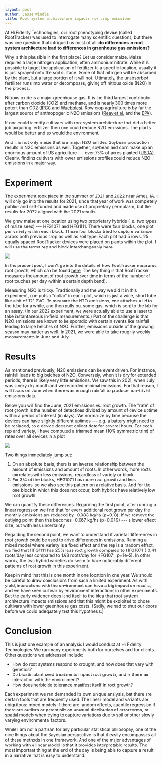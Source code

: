 ```yaml
---
layout: post
author: Jesse Windle
title: Root system architecture impacts row crop emissions
---
```


At Hi Fidelity Technologies, our root phenotyping device (called
RootTracker) was used to interrogate many scientific questions, but
there was one question that intrigued us most of all: **do differences
in root system architecture lead to differences in greenhouse gas
emissions?**

Why is this plausible in the first place?  Let us consider maize.
Maize requires a large nitrogen application, often ammonium nitrate.
While it is possible to target the application of fertilizer to a
specific location, usually it is just sprayed onto the soil surface.
Some of that nitrogen will be absorbed by the plant, but a large
portion of it will not.  Ultimately, the unabsorbed fertilizer runs
into water or decomposes, giving off nitrous oxide (N2O) in the
process.  

Nitrous oxide is a major greenhouse gas.  It is the third largest
contributor after carbon dioxide (CO2) and methane, and is nearly 300
times more potent than CO2 ([IPCC] and [Wuebbles]). Row crop
agriculture is by far the largest source of anthropogenic N2O
emissions ([Reay et al.] and the [EPA]).

If one could identify cultivars with root system architecture that did
a better job acquiring fertilizer, then one could reduce N2O emissions.
The plants would be better and so would the environment.

And it is not only maize that is a major N2O emitter.  Soybean
production results in N2O emissions as well.  Together, soybean and
corn make up an enormous amount of US agriculture --- over 75% of
acres planted ([USDA]).  Clearly, finding cultivars with lower
emissions profiles could reduce N2O emissions in a major way.


# Experiment

The experiment took place in the summer of 2021 and 2022 near Ames,
IA.  I will only go into the results for 2021, since that year of work
was completely public- and self-funded and made use of proprietary
germplasm, but the results for 2022 aligned with the 2021 results.

We grew maize at one location using two proprietary hybrids (i.e. two
types of maize seed) --- HFG1071 and HFG1111.  There were four blocks,
one plot per variety within each block.  These four blocks tried to
capture variance across both previous crop as well as soil type.  Each
plot had 5 rows.  25 equally spaced RootTracker devices were placed on
plants within the plot.  I will use the terms rep and block
interchangeably here.

![](isu-n2o-field.jpg)

In the present post, I won't go into the details of how RootTracker
measures root growth, which can be found
[here](../../../2023/07/26/rootmodel.html).  The key thing is that
RootTracker measures the amount of root growth over time in terms of
the number of root touches per day (within a certain depth band).

Measuring N2O is tricky.  Traditionally and the way we did it in this
experiment, one puts a "collar" in each plot, which is just a wide,
short tube like a bit of 12" PVC.  To measure the N2O emissions, one
attaches a lid to the tube for a while, and then pulls out some gas,
which is sent to the lab for an assay.  (In our 2022 experiment, we
were actually able to use a laser to take instantaneous in-field
measurements.)  Part of the challenge is that N2O emissions are known
to be sporadic with certain events like rainfall leading to large
belches of N2O.  Further, emissions outside of the growing season may
matter as well.  In 2021, we were able to take roughly weekly
measurements in June and July.  


# Results

As mentioned previously, N2O emissions can be event driven.  For
instance, rainfall leads to big belches of N2O.  Conversely, when it
is dry for extended periods, there is likely very little emissions.
We saw this in 2021, when July was a very dry month and we recorded
minimal emissions.  For that reason, I will focus on June when there
was enough rainfall to produce non-trivial emissions data.

Below you will find the June, 2021 emissions vs. root growth.  The
"rate" of root growth is the number of detections divided by amount of
device uptime within a period of interest (in days).  We normalize by
time because the devices can have slightly different uptimes ---
e.g. a battery might need to be replaced, so a device does not collect
data for several hours.  For each rep and variety, I have computed a
trimmed mean (10% symmetric trim) of rates over all devices in a plot.

![](isu-n2o-results.jpg)

Two things immediately jump out:
1. On an absolute basis, there is an inverse relationship between the
   amount of emissions and amount of roots.  In other words, more
   roots correlates with less emissions, regardless of variety or
   block.
2. For 3/4 of the blocks, HFG1071 has more root growth and less
   emissions, so we also see this pattern on a relative basis.  And
   for the one block in which this does not occur, both hybrids have
   relatively low root growth.
   
We can quantify these differences.  Regarding the first point, after
running a linear regression we find that for every additional root
grown per day the monthly emissions are reduced by -0.083 kg/ha
(p=0.18).  If we remove the outlying point, then this becomes -0.067
kg/ha (p=0.049) --- a lower effect size, but with less uncertainty.
   
Regarding the second point, we want to understand if varietal
differences in root growth could be used to drive differences in
emissions.  Running a mixed model where variety is a fixed effect and
the rep is a random effect, we find that HFG1111 has 25% less root
growth compared to HFG1071 (-0.41 roots/day less compared to 1.68
roots/day for HFG1071, p=1e-5).  In other words, the two hybrid
varieties do seem to have noticeably different patterns of root growth
in this experiment.

Keep in mind that this is one month in one location in one year.  We
should be careful to draw conclusions from such a limited experiment.
As with yield, interactions with the environment can have a big impact
on results, and we have seen cultivar by environment interactions in
other experiments.  But the early evidence does lend itself to the
idea that root system architecture impacts emissions and that this
might be exploited to chose cultivars with lower greenhouse gas costs.
(Sadly, we had to shut our doors before we could adequately test this
hypothesis.)


# Conclusion

This is just one example of an analysis I would conduct at Hi Fidelity
Technologies.  We ran many experiments both for ourselves and for
clients.  Other questions we addressed include:

- How do root systems respond to drought, and how does that vary with
genetics?
- Do biostimulant seed treatments impact root growth, and is there an
  interaction with the environment?
- How does herbicide tolerance manifest itself in root growth?

Each experiment we ran demanded its own unique analysis, but there are
certain tools that are frequently used.  The linear model and variants
are ubiquitous: mixed models if there are random effects, quantile
regression if there are outliers or potentially an unusual
distribution of error terms, or spatial models when trying to capture
variations due to soil or other slowly varying environmental factors.

While I am not a partisan for any particular statistical philosophy,
one of the nice things about the Bayesian perspective is that it
easily encompasses all of these methods in one framework.  And one of
the major advantages of working with a linear model is that it
provides interpretable results.  The most important thing at the end
of the day is being able to capture a result in a narrative that is
easy to understand.


[IPCC]: https://www.ipcc.ch/report/ar4/wg1/changes-in-atmospheric-constituents-and-radiative-forcing/

[Wuebbles]: https://www.science.org/doi/10.1126/science.1179571

[Reay et al.]: https://www.nature.com/articles/nclimate1458

[EPA]: https://www.epa.gov/ghgemissions/inventory-us-greenhouse-gas-emissions-and-sinks-1990-2019

[USDA]: https://usda.library.cornell.edu/concern/publications/j098zb09z?locale=en
